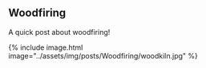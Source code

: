 
## Woodfiring

A quick post about woodfiring!

{% include image.html image="../assets/img/posts/Woodfiring/woodkiln.jpg" %}